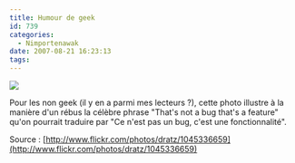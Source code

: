 ```yaml
---
title: Humour de geek
id: 739
categories:
  - Nimportenawak
date: 2007-08-21 16:23:13
tags:
---
```


![](http://farm2.static.flickr.com/1197/1045336659_e2c01251c6.jpg?v=0)

Pour les non geek (il y en a parmi mes lecteurs ?), cette photo illustre à la manière d'un rébus la célèbre phrase "That's not a bug that's a feature" qu'on pourrait traduire par "Ce n'est pas un bug, c'est une fonctionnalité".

Source&nbsp;: [http://www.flickr.com/photos/dratz/1045336659](http://www.flickr.com/photos/dratz/1045336659)